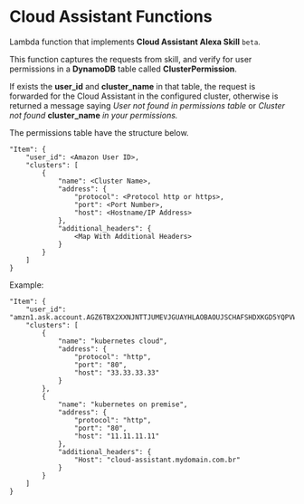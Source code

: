 # Cloud Assistant Functions

Lambda function that implements __Cloud Assistant Alexa Skill__ `beta`.

This function captures the requests from skill, and verify for user permissions in a __DynamoDB__ table called __ClusterPermission__.

If exists the __user_id__ and __cluster_name__ in that table, the request is forwarded for the Cloud Assistant in the configured cluster, otherwise is returned a message saying _User not found in permissions table_ or _Cluster not found_ __cluster_name__ _in your permissions._

The permissions table have the structure below.

```
"Item": {
    "user_id": <Amazon User ID>,
    "clusters": [
        {
            "name": <Cluster Name>,
            "address": {
                "protocol": <Protocol http or https>,
                "port": <Port Number>,
                "host": <Hostname/IP Address>
            },
            "additional_headers": {
                <Map With Additional Headers>
            }
        }
    ]
}
```

Example:

```
"Item": {
    "user_id": "amzn1.ask.account.AGZ6TBX2XXNJNTTJUMEVJGUAYHLAOBAOUJSCHAFSHDXKGD5YQPVWM6QOQ6GXHQJZUKLOTVB5LM5XHOMNTQFJBUN2WJY3Q5D2L4X76DM32PVIMPUTWUFCGL322Y2YHB2U4H2GG4D5ZRFPWXBUGKHAU47YZJUV3CAJJY4IXZH54T65Z3BNEVAGTZYB4VKACIDF5GNHSR5RE756SUY",
    "clusters": [
        {
            "name": "kubernetes cloud",
            "address": {
                "protocol": "http",
                "port": "80",
                "host": "33.33.33.33"
            }
        },
        {
            "name": "kubernetes on premise",
            "address": {
                "protocol": "http",
                "port": "80",
                "host": "11.11.11.11"
            },
            "additional_headers": {
                "Host": "cloud-assistant.mydomain.com.br"
            }
        }
    ]
}

```
